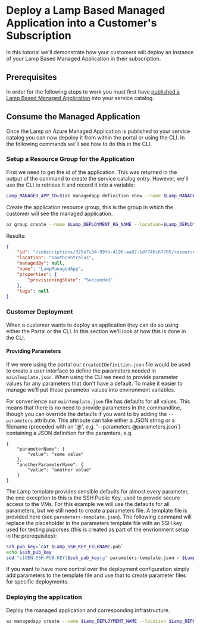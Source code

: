 # Deploy a Lamp Based Managed Application into a Customer's Subscription

In this tutorial we'll demonstrate how your customers will deploy an
instance of your Lamp Based Managed Application in their
subscription.

## Prerequisites

In order for the following steps to work you must first have
[published a Lamp Based Managed Application](PublishLampManagedApplication.md)
into your service catalog.

## Consume the Managed Application

Once the Lamp on Azure Managed Application is published to your
service catalog you can now depoloy it from within the portal or using
the CLI. In the following commands we'll see how to do this in the CLI.

### Setup a Resource Group for the Application

First we need to get the id of the application. This was returned in
the output of the command to create the service catalog entry.
However, we'll use the CLI to retrieve it and record it into a
variable:

``` bash
Lamp_MANAGED_APP_ID=$(az managedapp definition show --name $Lamp_MANAGED_APP_NAME --resource-group $Lamp_SERVICE_CATALOG_RG_NAME --query id --output tsv)
```

Create the application resource group, this is the group in which the
customer will see the managed application.

``` bash
az group create --name $Lamp_DEPLOYMENT_RG_NAME --location=$Lamp_DEPLOYMENT_LOCATION
```

Results:

``` json
{
    "id": "/subscriptions/325e7c34-99fb-4190-aa87-1df746c67705/resourceGroups/LampManagedApp",
    "location": "southcentralus",
    "managedBy": null,
    "name": "LampManagedApp",
    "properties": {
        "provisioningState": "Succeeded"
    },
    "tags": null
}
```

### Customer Deployment

When a customer wants to deploy an application they can do so using
either the Portal or the CLI. In this section we'll look at how this
is done in the CLI.

#### Providing Parameters

If we were using the portal our `CreateUIDefinition.json` file would
be used to create a user interface to define the parameters needed in
`mainTemplate.json`. When using the CLI we need to provide parameter
values for any parameters that don't have a default. To make it easier
to manage we'll put these parameter values into environment variables.

For convenience our `mainTemplate.json` file has defaults for all
values. This means that there is no need to provide parameters in the
commandline, though you can override the defaults if you want to by
adding the `--parameters` attribute. This attribute can take either
a JSON string or a filename (preceded with an '@', e.g. '--parameters @parameters.json`) containing a JSON
definition for the paramters, e.g.

    {
        "parameterName": {
            "value": "some value"
        },
        "anotherParameterName": {
            "value": "another value"
        }
    }

The Lamp template provides sensible defaults for almost every
parameter, the one exception to this is the SSH Public Key, used to
provide secure access to the VMs. For this example we will use the
defaults for all parameters, but we still need to create a parameters
file. A template file is provided here (see
`parameters-template.json`). The following command will replace the
placeholder in the parameters template file with an SSH key used for
testing puporses (this is created as part of the envrionment setup in
the prerequisites):

``` bash
ssh_pub_key=`cat $Lamp_SSH_KEY_FILENAME.pub`
echo $ssh_pub_key
sed "s|GEN-SSH-PUB-KEY|$ssh_pub_key|g" parameters-template.json > $Lamp_MANAGED_APP_WORKSPACE/$Lamp_DEPLOYMENT_NAME/parameters.json
```

If you want to have more control over the deployment configuration
simply add parameters to the template file and use that to create
parameter files for specific deployments.

### Deploying the application

Deploy the managed application and corresponding infrastructure.

``` bash
az managedapp create --name $Lamp_DEPLOYMENT_NAME --location $Lamp_DEPLOYMENT_LOCATION --kind ServiceCatalog --resource-group $Lamp_DEPLOYMENT_RG_NAME --managedapp-definition-id $Lamp_MANAGED_APP_ID --managed-rg-id $Lamp_MANAGED_RG_ID --parameters @$Lamp_MANAGED_APP_WORKSPACE/$Lamp_DEPLOYMENT_NAME/parameters.json
```
